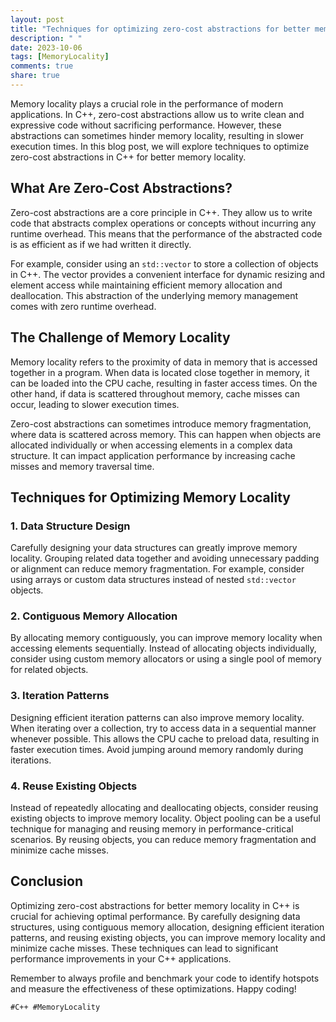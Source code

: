 ```yaml
---
layout: post
title: "Techniques for optimizing zero-cost abstractions for better memory locality in C++"
description: " "
date: 2023-10-06
tags: [MemoryLocality]
comments: true
share: true
---
```


Memory locality plays a crucial role in the performance of modern applications. In C++, zero-cost abstractions allow us to write clean and expressive code without sacrificing performance. However, these abstractions can sometimes hinder memory locality, resulting in slower execution times. In this blog post, we will explore techniques to optimize zero-cost abstractions in C++ for better memory locality.

## What Are Zero-Cost Abstractions?

Zero-cost abstractions are a core principle in C++. They allow us to write code that abstracts complex operations or concepts without incurring any runtime overhead. This means that the performance of the abstracted code is as efficient as if we had written it directly.

For example, consider using an `std::vector` to store a collection of objects in C++. The vector provides a convenient interface for dynamic resizing and element access while maintaining efficient memory allocation and deallocation. This abstraction of the underlying memory management comes with zero runtime overhead.

## The Challenge of Memory Locality

Memory locality refers to the proximity of data in memory that is accessed together in a program. When data is located close together in memory, it can be loaded into the CPU cache, resulting in faster access times. On the other hand, if data is scattered throughout memory, cache misses can occur, leading to slower execution times.

Zero-cost abstractions can sometimes introduce memory fragmentation, where data is scattered across memory. This can happen when objects are allocated individually or when accessing elements in a complex data structure. It can impact application performance by increasing cache misses and memory traversal time.

## Techniques for Optimizing Memory Locality

### 1. Data Structure Design

Carefully designing your data structures can greatly improve memory locality. Grouping related data together and avoiding unnecessary padding or alignment can reduce memory fragmentation. For example, consider using arrays or custom data structures instead of nested `std::vector` objects.

### 2. Contiguous Memory Allocation

By allocating memory contiguously, you can improve memory locality when accessing elements sequentially. Instead of allocating objects individually, consider using custom memory allocators or using a single pool of memory for related objects.

### 3. Iteration Patterns

Designing efficient iteration patterns can also improve memory locality. When iterating over a collection, try to access data in a sequential manner whenever possible. This allows the CPU cache to preload data, resulting in faster execution times. Avoid jumping around memory randomly during iterations.

### 4. Reuse Existing Objects

Instead of repeatedly allocating and deallocating objects, consider reusing existing objects to improve memory locality. Object pooling can be a useful technique for managing and reusing memory in performance-critical scenarios. By reusing objects, you can reduce memory fragmentation and minimize cache misses.

## Conclusion

Optimizing zero-cost abstractions for better memory locality in C++ is crucial for achieving optimal performance. By carefully designing data structures, using contiguous memory allocation, designing efficient iteration patterns, and reusing existing objects, you can improve memory locality and minimize cache misses. These techniques can lead to significant performance improvements in your C++ applications.

Remember to always profile and benchmark your code to identify hotspots and measure the effectiveness of these optimizations. Happy coding!

`#C++ #MemoryLocality`